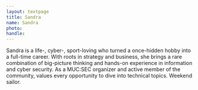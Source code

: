 ```yaml
---
layout: textpage
title: Sandra
name: Sandra
photo: 
handle: 
---
```


Sandra is a life-, cyber-, sport-loving who turned a once-hidden hobby into a full-time career. With roots in strategy and business, she brings a rare combination of big-picture thinking and hands-on experience in information and cyber security. As a MUC:SEC organizer and active member of the community, values every opportunity to dive into technical topics. Weekend sailor.
